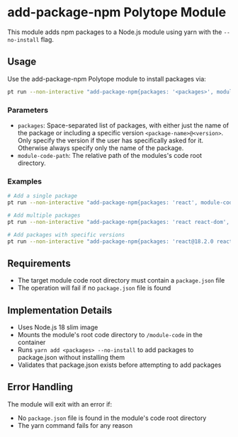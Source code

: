 # add-package-npm Polytope Module

This module adds npm packages to a Node.js module using yarn with the `--no-install` flag.

## Usage

Use the add-package-npm Polytope module to install packages via:

```bash
pt run --non-interactive "add-package-npm{packages: '<packages>', module-code-path: '<module-code-path>'}"
```

### Parameters

- `packages`: Space-separated list of packages, with either just the name of the package or including a specific version `<package-name>@<version>`. Only specify the version if the user has specifically asked for it. Otherwise always specify only the name of the package.
- `module-code-path`: The relative path of the modules's code root directory.

### Examples

```bash
# Add a single package
pt run --non-interactive "add-package-npm{packages: 'react', module-code-path: 'frontend'}"

# Add multiple packages
pt run --non-interactive "add-package-npm{packages: 'react react-dom', module-code-path: 'frontend'}"

# Add packages with specific versions
pt run --non-interactive "add-package-npm{packages: 'react@18.2.0 react-dom@18.2.0', module-code-path: 'frontend'}"
```

## Requirements

- The target module code root directory must contain a `package.json` file
- The operation will fail if no `package.json` file is found

## Implementation Details

- Uses Node.js 18 slim image
- Mounts the module's root code directory to `/module-code` in the container
- Runs `yarn add <packages> --no-install` to add packages to package.json without installing them
- Validates that package.json exists before attempting to add packages

## Error Handling

The module will exit with an error if:
- No `package.json` file is found in the module's code root directory
- The yarn command fails for any reason
